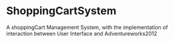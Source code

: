# ShoppingCartSystem
 A shoppingCart Management System, with the implementation of interaction between User Interface and Adventureworks2012
